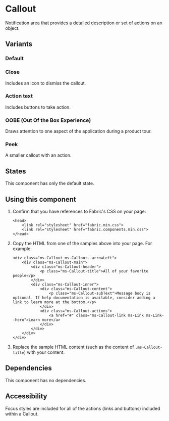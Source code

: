# Callout
Notification area that provides a detailed description or set of actions on an object.

## Variants

### Default
<!---
{{> CalloutExample props=CalloutExampleModel.props }}
--->

### Close
Includes an icon to dismiss the callout.

<!---
{{> CalloutExample props=CalloutExampleModel.propsClose }}
--->

### Action text
Includes buttons to take action.

<!---
{{> CalloutExample props=CalloutExampleModel.propsActionText }}
--->

### OOBE (Out Of the Box Experience)
Draws attention to one aspect of the application during a product tour.

<!---
{{> CalloutExampleOOBE props=CalloutExampleModel.propsOobe }}
--->

### Peek
A smaller callout with an action.

<!---
{{> CalloutExample props=CalloutExampleModel.propsPeek }}
--->

## States
This component has only the default state.

## Using this component
1. Confirm that you have references to Fabric's CSS on your page:
    ```
    <head>
        <link rel="stylesheet" href="fabric.min.css">
        <link rel="stylesheet" href="fabric.components.min.css">
    </head>
    ```
2. Copy the HTML from one of the samples above into your page. For example:
    ```
    <div class="ms-Callout ms-Callout--arrowLeft">
        <div class="ms-Callout-main">
            <div class="ms-Callout-header">
                <p class="ms-Callout-title">All of your favorite people</p>
            </div>
            <div class="ms-Callout-inner">
                <div class="ms-Callout-content">
                    <p class="ms-Callout-subText">Message body is optional. If help documentation is available, consider adding a link to learn more at the bottom.</p>
                </div>
                <div class="ms-Callout-actions">
                    <a href="#" class="ms-Callout-link ms-Link ms-Link--hero">Learn more</a>
                </div>
            </div>    
        </div>
    </div> 
    ```
3. Replace the sample HTML content (such as the content of `.ms-Callout-title`) with your content.

## Dependencies
This component has no dependencies.

## Accessibility
Focus styles are included for all of the actions (links and buttons) included within a Callout.

<!---
{{> CalloutExampleJS }}
--->